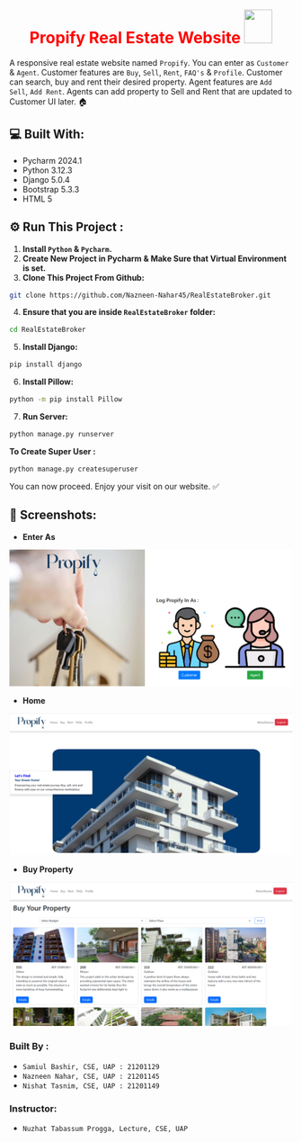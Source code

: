 <!-- DO NOT COPY -->
<h1 align="center" style="color: red;">Propify Real Estate Website <img src="https://media.giphy.com/media/Mc6lb54hdIE6SozMjS/giphy.gif" width="50" height="60" ></h1>

A responsive real estate website named `Propify`. You can enter as `Customer` & `Agent`. Customer features are `Buy`, `Sell`, `Rent`, `FAQ's` & `Profile`. Customer can search, buy and rent their desired property. Agent features are `Add Sell`, `Add Rent`. Agents can add property to Sell and Rent that are updated to Customer UI later. 🏠

<h2 align="left">💻 Built With:</h2>

- Pycharm 2024.1
- Python 3.12.3
- Django 5.0.4
- Bootstrap 5.3.3
- HTML 5
 
<h2 align="left">⚙️ Run This Project :</h2>

1. **Install `Python` & `Pycharm`.**
2. **Create New Project in Pycharm & Make Sure that Virtual Environment is set.**
3. **Clone This Project From Github:**
   
```sh
git clone https://github.com/Nazneen-Nahar45/RealEstateBroker.git
```
4. **Ensure that you are inside `RealEstateBroker` folder:**
   
```sh
cd RealEstateBroker
```
5. **Install Django:**
   
```sh
pip install django
```
6. **Install Pillow:**
   
```sh
python -m pip install Pillow
```
7. **Run Server:**

```sh
python manage.py runserver 
```

**To Create Super User :**

```sh
python manage.py createsuperuser
```

You can now proceed. Enjoy your visit on our website. ✅

<h2 align="left">📸 Screenshots:</h2>

- **Enter As**

![Enter As](https://github.com/NishatTasnim01/Science-Bee/blob/main/EnterAs.png)

- **Home** 

![Home](https://github.com/NishatTasnim01/Science-Bee/blob/main/Home.png)

- **Buy Property** 

![Buy Property](https://github.com/NishatTasnim01/Science-Bee/blob/main/Buy.png)

### Built By :
- `Samiul Bashir, CSE, UAP : 21201129`
- `Nazneen Nahar, CSE, UAP : 21201145`
- `Nishat Tasnim, CSE, UAP : 21201149`

### Instructor:
- `Nuzhat Tabassum Progga, Lecture, CSE, UAP`
